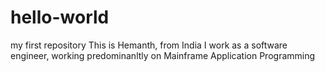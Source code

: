 # hello-world
my first repository
This is Hemanth, from India
I work as a software engineer, working predominanltly on Mainframe Application Programming
